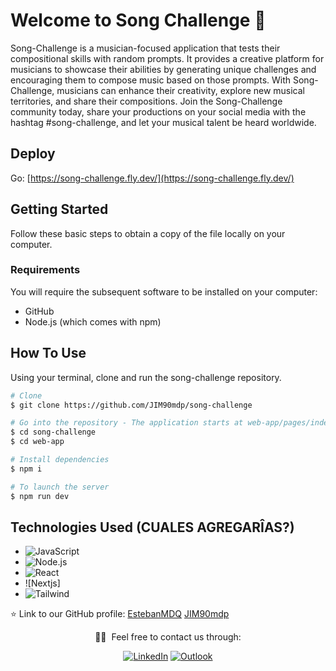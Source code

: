 # Welcome to Song Challenge 👋

Song-Challenge is a musician-focused application that tests their compositional skills with random prompts. It provides a creative platform for musicians to showcase their abilities by generating unique challenges and encouraging them to compose music based on those prompts. With Song-Challenge, musicians can enhance their creativity, explore new musical territories, and share their compositions. Join the Song-Challenge community today, share your productions on your social media with the hashtag #song-challenge, and let your musical talent be heard worldwide.

## Deploy

Go: [https://song-challenge.fly.dev/](https://song-challenge.fly.dev/)

## Getting Started

Follow these basic steps to obtain a copy of the file locally on your computer.

### Requirements

You will require the subsequent software to be installed on your computer:

- GitHub
- Node.js (which comes with npm)

## How To Use

Using your terminal, clone and run the song-challenge repository.

```bash
# Clone
$ git clone https://github.com/JIM90mdp/song-challenge

# Go into the repository - The application starts at web-app/pages/index.js.
$ cd song-challenge
$ cd web-app

# Install dependencies
$ npm i

# To launch the server
$ npm run dev
```

## Technologies Used  (CUALES AGREGARÎAS?)

- ![JavaScript](https://img.shields.io/badge/-JavaScript-696969?style=flat&logo=javascript)  
- ![Node.js](https://img.shields.io/badge/-Node.js-696969?style=flat&logo=node.js)  
- ![React](https://img.shields.io/badge/-React-696969?style=flat&logo=react)  
- ![Nextjs]
- ![Tailwind](https://img.shields.io/badge/-Tailwind-696969?style=flat&logo=tailwind-css&logoColor=white)   


⭐️ Link to our GitHub profile: [EstebanMDQ](https://github.com/EstebanMDQ) [JIM90mdp](https://github.com/JIM90mdp) 


<p align="center"> 🤝🏻 &nbsp;Feel free to contact us through: </p>
<p align="center">
<a href="https://www.linkedin.com/in/mascarenhas-developer/"><img alt="LinkedIn" src="https://img.shields.io/badge/LinkedIn-Juan%20Ignacio%20Mascarenhas-blue?style=flat-square&logo=linkedin"></a>
<a href="mailto:juanignaciomascarenhas@gmail.com"><img alt="Outlook" src="https://img.shields.io/badge/MS-Outlook-blue?style=flat-square&logo=microsoft-outlook&logoColor=white"></a>
</p>
